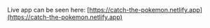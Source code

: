 Live app can be seen here: [https://catch-the-pokemon.netlify.app](https://catch-the-pokemon.netlify.app)
